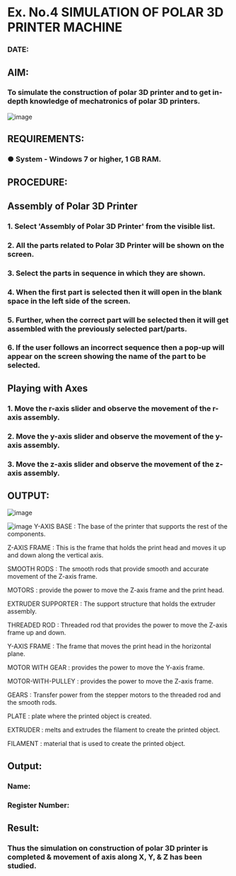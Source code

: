 # Ex. No.4 SIMULATION OF POLAR 3D PRINTER MACHINE

### DATE: 

## AIM:
### To simulate the construction of polar 3D printer and to get in-depth knowledge of mechatronics of polar 3D printers.

![image](https://github.com/Sellakumar1987/Ex.-No.-4---SIMULATION-OF-POLAR-3D-PRINTER-MACHINE/assets/113594316/b551f195-9877-49a2-99bb-a9efcfb3381a)

## REQUIREMENTS:
### ●	System - Windows 7 or higher, 1 GB RAM.

## PROCEDURE:

## Assembly of Polar 3D Printer
### 1.	Select 'Assembly of Polar 3D Printer' from the visible list.
### 2.	All the parts related to Polar 3D Printer will be shown on the screen.
### 3.	Select the parts in sequence in which they are shown.
### 4.	When the first part is selected then it will open in the blank space in the left side of the screen.
### 5.	Further, when the correct part will be selected then it will get assembled with the previously selected part/parts.
### 6.	If the user follows an incorrect sequence then a pop-up will appear on the screen showing the name of the part to be selected.

## Playing with Axes
### 1.	Move the r-axis slider and observe the movement of the r-axis assembly.
### 2.	Move the y-axis slider and observe the movement of the y-axis assembly.
### 3.	Move the z-axis slider and observe the movement of the z-axis assembly.

## OUTPUT:

![image](https://github.com/Sellakumar1987/Ex.-No.-4---SIMULATION-OF-POLAR-3D-PRINTER-MACHINE/assets/113594316/9e41de91-6dcc-4352-ab44-443028d3ac1a)

![image](https://github.com/Sellakumar1987/Ex.-No.-4---SIMULATION-OF-POLAR-3D-PRINTER-MACHINE/assets/113594316/88273b69-4e7d-4f42-9115-fb07ac22e4ec)
Y-AXIS BASE : The base of the printer that supports the rest of the components.

Z-AXIS FRAME : This is the frame that holds the print head and moves it up and down along the vertical axis.

SMOOTH RODS : The smooth rods that provide smooth and accurate movement of the Z-axis frame.

MOTORS : provide the power to move the Z-axis frame and the print head.

EXTRUDER SUPPORTER : The support structure that holds the extruder assembly.

THREADED ROD : Threaded rod that provides the power to move the Z-axis frame up and down.

Y-AXIS FRAME : The frame that moves the print head in the horizontal plane.

MOTOR WITH GEAR : provides the power to move the Y-axis frame.

MOTOR-WITH-PULLEY : provides the power to move the Z-axis frame.

GEARS : Transfer power from the stepper motors to the threaded rod and the smooth rods.

PLATE : plate where the printed object is created.

EXTRUDER : melts and extrudes the filament to create the printed object.

FILAMENT : material that is used to create the printed object.
## Output:

### Name:
### Register Number:

## Result: 
### Thus the simulation on construction of polar 3D printer is completed & movement of axis along X, Y, & Z has been studied.

